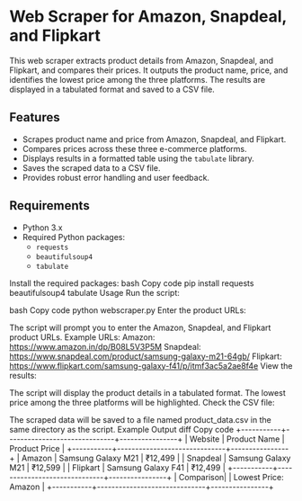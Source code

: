 # Web Scraper for Amazon, Snapdeal, and Flipkart

This web scraper extracts product details from Amazon, Snapdeal, and Flipkart, and compares their prices. It outputs the product name, price, and identifies the lowest price among the three platforms. The results are displayed in a tabulated format and saved to a CSV file.

## Features

- Scrapes product name and price from Amazon, Snapdeal, and Flipkart.
- Compares prices across these three e-commerce platforms.
- Displays results in a formatted table using the `tabulate` library.
- Saves the scraped data to a CSV file.
- Provides robust error handling and user feedback.

## Requirements

- Python 3.x
- Required Python packages:
  - `requests`
  - `beautifulsoup4`
  - `tabulate`

Install the required packages:
bash
Copy code
pip install requests beautifulsoup4 tabulate
Usage
Run the script:

bash
Copy code
python webscraper.py
Enter the product URLs:

The script will prompt you to enter the Amazon, Snapdeal, and Flipkart product URLs.
Example URLs:
Amazon: https://www.amazon.in/dp/B08L5V3P5M
Snapdeal: https://www.snapdeal.com/product/samsung-galaxy-m21-64gb/
Flipkart: https://www.flipkart.com/samsung-galaxy-f41/p/itmf3ac5a2ae8f4e
View the results:

The script will display the product details in a tabulated format.
The lowest price among the three platforms will be highlighted.
Check the CSV file:

The scraped data will be saved to a file named product_data.csv in the same directory as the script.
Example Output
diff
Copy code
+-----------+------------------------------+----------------+
| Website   | Product Name                 | Product Price  |
+-----------+------------------------------+----------------+
| Amazon    | Samsung Galaxy M21           | ₹12,499        |
| Snapdeal  | Samsung Galaxy M21           | ₹12,599        |
| Flipkart  | Samsung Galaxy F41           | ₹12,499        |
+-----------+------------------------------+----------------+
| Comparison|                              | Lowest Price: Amazon |
+-----------+------------------------------+----------------+
